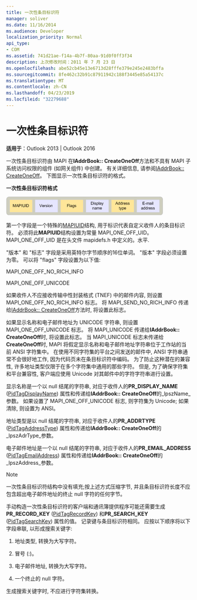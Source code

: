 ```yaml
---
title: 一次性条目标识符
manager: soliver
ms.date: 11/16/2014
ms.audience: Developer
localization_priority: Normal
api_type:
- COM
ms.assetid: 741d21ae-f14a-4b7f-80aa-91d0f0ff3f34
description: 上次修改时间：2011 年 7 月 23 日
ms.openlocfilehash: abe52cb45e13e6713d28fffe379e245e2483bffa
ms.sourcegitcommit: 8fe462c32b91c87911942c188f3445e85a54137c
ms.translationtype: MT
ms.contentlocale: zh-CN
ms.lasthandoff: 04/23/2019
ms.locfileid: "32279688"
---
```

# <a name="one-off-entry-identifiers"></a>一次性条目标识符
  
**适用于**：Outlook 2013 | Outlook 2016 
  
一次性条目标识符由 MAPI 在**IAddrBook:: CreateOneOff**方法和不具有 MAPI 子系统访问权限的组件 (如网关组件) 中创建。 有关详细信息, 请参阅[IAddrBook:: CreateOneOff](iaddrbook-createoneoff.md)。 下图显示一次性条目标识符的格式。
  
**一次性条目标识符格式**
  
![一次性条目标识符格式](media/amapi_69.gif "一次性条目标识符格式")
  
第一个字段是一个特殊的[MAPIUID](mapiuid.md)结构, 用于标识代表自定义收件人的条目标识符。 必须将此**MAPIUID**结构设置为常量 MAPI_ONE_OFF_UID。 MAPI_ONE_OFF_UID 是在头文件 mapidefs.h 中定义的。水平. 
  
"版本" 和 "标志" 字段是采用英特尔字节顺序的16位单词。 "版本" 字段必须设置为零。 可以将 "flags" 字段设置为以下值:
  
MAPI_ONE_OFF_NO_RICH_INFO
  
MAPI_ONE_OFF_UNICODE
  
如果收件人不应接收传输中性封装格式 (TNEF) 中的邮件内容, 则设置 MAPI_ONE_OFF_NO_RICH_INFO 标志。 将 MAPI_SEND_NO_RICH_INFO 传递给[IAddrBook:: CreateOneOff](iaddrbook-createoneoff.md)方法时, 将设置此标志。 
  
如果显示名称和电子邮件地址为 UNICODE 字符串, 则设置 MAPI_ONE_OFF_UNICODE 标志。 将 MAPI_UNICODE 传递给**IAddrBook:: CreateOneOff**时, 将设置此标志。 当 MAPI_UNICODE 标志未传递给**CreateOneOff**时, MAPI 将假定显示名称和电子邮件地址字符串位于工作站的当前 ANSI 字符集中。 在使用不同字符集的平台之间发送的邮件中, ANSI 字符串通常不会很好地工作, 因为代码页未在条目标识符中编码。 为了防止这种潜在的兼容性, 许多地址类型仅限于在多个字符集中通用的那些字符。 但是, 为了确保字符集和平台兼容性, 客户端应使用 Unicode 对其邮件中的字符字符串进行设置。
  
显示名称是一个以 null 结尾的字符串, 对应于收件人的**PR_DISPLAY_NAME** ([PidTagDisplayName](pidtagdisplayname-canonical-property.md)) 属性和传递给**IAddrBook:: CreateOneOff**的_lpszName_参数。 如果设置了 MAPI_ONE_OFF_UNICODE 标志, 则字符集为 Unicode; 如果清除, 则设置为 ANSI。 
  
地址类型是以 null 结尾的字符串, 对应于收件人的**PR_ADDRTYPE** ([PidTagAddressType](pidtagaddresstype-canonical-property.md)) 属性和传递给**IAddrBook:: CreateOneOff**的_lpszAdrType_参数。 
  
电子邮件地址是一个以 null 结尾的字符串, 对应于收件人的**PR_EMAIL_ADDRESS** ([PidTagEmailAddress](pidtagemailaddress-canonical-property.md)) 属性和传递给**IAddrBook:: CreateOneOff**的_lpszAddress_参数。 
  
> [!NOTE]
> 一次性条目标识符结构中没有填充;按上述方式压缩字节, 并且条目标识符长度不应包含超出电子邮件地址的终止 null 字符的任何字节。 
  
手动构造一次性条目标识符的客户端和通讯簿提供程序可能还需要生成**PR_RECORD_KEY** ([PidTagRecordKey](pidtagrecordkey-canonical-property.md)) 和**PR_SEARCH_KEY** ([PidTagSearchKey](pidtagsearchkey-canonical-property.md)) 属性的值。 记录键与条目标识符相同。 应按以下顺序将以下字段串联, 以形成搜索关键字:
  
1. 地址类型, 转换为大写字符。
    
2. 冒号 (:)。
    
3. 电子邮件地址, 转换为大写字符。
    
4. 一个终止的 null 字符。
    
生成搜索关键字时, 不应进行字符集转换。
  

